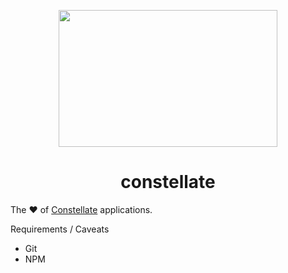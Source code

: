 <p align="center">
  <img src="https://cdn.rawgit.com/constellators/constellate/8e303aad/assets/logo-full.png" width="350" height="219" />
</p>

<h1 align="center">constellate</h1>

The ❤️ of [Constellate](https://github.com/constellators/constellate) applications.

Requirements / Caveats 
 - Git
 - NPM
